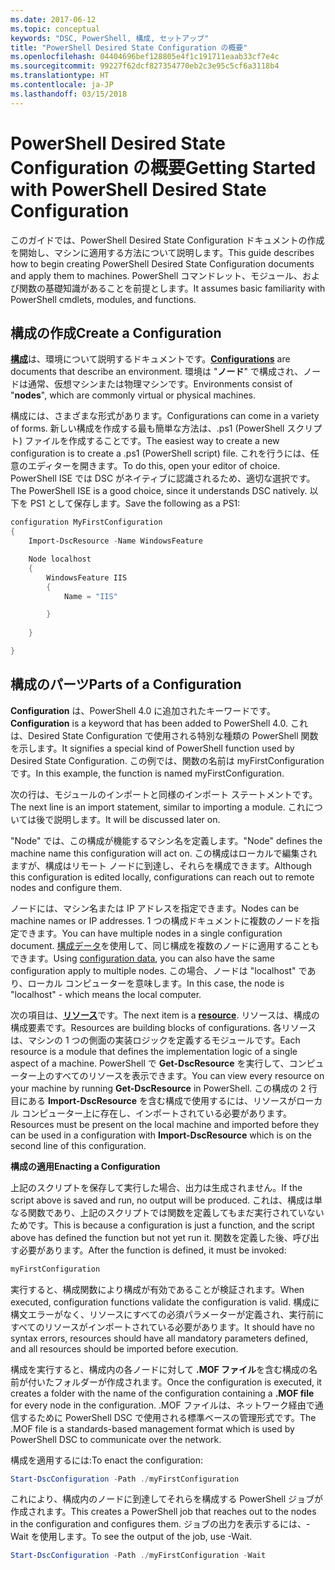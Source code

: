 ```yaml
---
ms.date: 2017-06-12
ms.topic: conceptual
keywords: "DSC, PowerShell, 構成, セットアップ"
title: "PowerShell Desired State Configuration の概要"
ms.openlocfilehash: 04404696bef128805e4f1c191711eaab33cf7e4c
ms.sourcegitcommit: 99227f62dcf827354770eb2c3e95c5cf6a3118b4
ms.translationtype: HT
ms.contentlocale: ja-JP
ms.lasthandoff: 03/15/2018
---
```

# <a name="getting-started-with-powershell-desired-state-configuration"></a><span data-ttu-id="99a8c-103">PowerShell Desired State Configuration の概要</span><span class="sxs-lookup"><span data-stu-id="99a8c-103">Getting Started with PowerShell Desired State Configuration</span></span> #

<span data-ttu-id="99a8c-104">このガイドでは、PowerShell Desired State Configuration ドキュメントの作成を開始し、マシンに適用する方法について説明します。</span><span class="sxs-lookup"><span data-stu-id="99a8c-104">This guide describes how to begin creating PowerShell Desired State Configuration documents and apply them to machines.</span></span> <span data-ttu-id="99a8c-105">PowerShell コマンドレット、モジュール、および関数の基礎知識があることを前提とします。</span><span class="sxs-lookup"><span data-stu-id="99a8c-105">It assumes basic familiarity with PowerShell cmdlets, modules, and functions.</span></span> 


## <a name="create-a-configuration"></a><span data-ttu-id="99a8c-106">構成の作成</span><span class="sxs-lookup"><span data-stu-id="99a8c-106">Create a Configuration</span></span> ##

<span data-ttu-id="99a8c-107">[**構成**](https://msdn.microsoft.com/powershell/dsc/configurations)は、環境について説明するドキュメントです。</span><span class="sxs-lookup"><span data-stu-id="99a8c-107">[**Configurations**](https://msdn.microsoft.com/powershell/dsc/configurations) are documents that describe an environment.</span></span> <span data-ttu-id="99a8c-108">環境は "**ノード**" で構成され、ノードは通常、仮想マシンまたは物理マシンです。</span><span class="sxs-lookup"><span data-stu-id="99a8c-108">Environments consist of "**nodes**", which are commonly virtual or physical machines.</span></span> 

<span data-ttu-id="99a8c-109">構成には、さまざまな形式があります。</span><span class="sxs-lookup"><span data-stu-id="99a8c-109">Configurations can come in a variety of forms.</span></span> <span data-ttu-id="99a8c-110">新しい構成を作成する最も簡単な方法は、.ps1 (PowerShell スクリプト) ファイルを作成することです。</span><span class="sxs-lookup"><span data-stu-id="99a8c-110">The easiest way to create a new configuration is to create a .ps1 (PowerShell script) file.</span></span> <span data-ttu-id="99a8c-111">これを行うには、任意のエディターを開きます。</span><span class="sxs-lookup"><span data-stu-id="99a8c-111">To do this, open your editor of choice.</span></span> <span data-ttu-id="99a8c-112">PowerShell ISE では DSC がネイティブに認識されるため、適切な選択です。</span><span class="sxs-lookup"><span data-stu-id="99a8c-112">The PowerShell ISE is a good choice, since it understands DSC natively.</span></span> <span data-ttu-id="99a8c-113">以下を PS1 として保存します。</span><span class="sxs-lookup"><span data-stu-id="99a8c-113">Save the following as a PS1:</span></span>

```powershell
configuration MyFirstConfiguration
{
    Import-DscResource -Name WindowsFeature

    Node localhost
    {
        WindowsFeature IIS
        {
            Name = "IIS"

        }
        
    }

}
```
## <a name="parts-of-a-configuration"></a><span data-ttu-id="99a8c-114">構成のパーツ</span><span class="sxs-lookup"><span data-stu-id="99a8c-114">Parts of a Configuration</span></span> ##
<span data-ttu-id="99a8c-115">**Configuration** は、PowerShell 4.0 に追加されたキーワードです。</span><span class="sxs-lookup"><span data-stu-id="99a8c-115">**Configuration** is a keyword that has been added to PowerShell 4.0.</span></span> <span data-ttu-id="99a8c-116">これは、Desired State Configuration で使用される特別な種類の PowerShell 関数を示します。</span><span class="sxs-lookup"><span data-stu-id="99a8c-116">It signifies a special kind of PowerShell function used by Desired State Configuration.</span></span> <span data-ttu-id="99a8c-117">この例では、関数の名前は myFirstConfiguration です。</span><span class="sxs-lookup"><span data-stu-id="99a8c-117">In this example, the function is named myFirstConfiguration.</span></span> 

<span data-ttu-id="99a8c-118">次の行は、モジュールのインポートと同様のインポート ステートメントです。</span><span class="sxs-lookup"><span data-stu-id="99a8c-118">The next line is an import statement, similar to importing a module.</span></span> <span data-ttu-id="99a8c-119">これについては後で説明します。</span><span class="sxs-lookup"><span data-stu-id="99a8c-119">It will be discussed later on.</span></span>

<span data-ttu-id="99a8c-120">"Node" では、この構成が機能するマシン名を定義します。</span><span class="sxs-lookup"><span data-stu-id="99a8c-120">"Node" defines the machine name this configuration will act on.</span></span> <span data-ttu-id="99a8c-121">この構成はローカルで編集されますが、構成はリモート ノードに到達し、それらを構成できます。</span><span class="sxs-lookup"><span data-stu-id="99a8c-121">Although this configuration is edited locally, configurations can reach out to remote nodes and configure them.</span></span> 

<span data-ttu-id="99a8c-122">ノードには、マシン名または IP アドレスを指定できます。</span><span class="sxs-lookup"><span data-stu-id="99a8c-122">Nodes can be machine names or IP addresses.</span></span> <span data-ttu-id="99a8c-123">1 つの構成ドキュメントに複数のノードを指定できます。</span><span class="sxs-lookup"><span data-stu-id="99a8c-123">You can have multiple nodes in a single configuration document.</span></span> <span data-ttu-id="99a8c-124">[構成データ](https://msdn.microsoft.com/powershell/dsc/configdata)を使用して、同じ構成を複数のノードに適用することもできます。</span><span class="sxs-lookup"><span data-stu-id="99a8c-124">Using [configuration data](https://msdn.microsoft.com/powershell/dsc/configdata), you can also have the same configuration apply to multiple nodes.</span></span> <span data-ttu-id="99a8c-125">この場合、ノードは "localhost" であり、ローカル コンピューターを意味します。</span><span class="sxs-lookup"><span data-stu-id="99a8c-125">In this case, the node is "localhost" - which means the local computer.</span></span> 

<span data-ttu-id="99a8c-126">次の項目は、[**リソース**](https://msdn.microsoft.com/powershell/dsc/resources)です。</span><span class="sxs-lookup"><span data-stu-id="99a8c-126">The next item is a [**resource**](https://msdn.microsoft.com/powershell/dsc/resources).</span></span> <span data-ttu-id="99a8c-127">リソースは、構成の構成要素です。</span><span class="sxs-lookup"><span data-stu-id="99a8c-127">Resources are building blocks of configurations.</span></span> <span data-ttu-id="99a8c-128">各リソースは、マシンの 1 つの側面の実装ロジックを定義するモジュールです。</span><span class="sxs-lookup"><span data-stu-id="99a8c-128">Each resource is a module that defines the implementation logic of a single aspect of a machine.</span></span> <span data-ttu-id="99a8c-129">PowerShell で **Get-DscResource** を実行して、コンピューター上のすべてのリソースを表示できます。</span><span class="sxs-lookup"><span data-stu-id="99a8c-129">You can view every resource on your machine by running **Get-DscResource** in PowerShell.</span></span> <span data-ttu-id="99a8c-130">この構成の 2 行目にある **Import-DscResource** を含む構成で使用するには、リソースがローカル コンピューター上に存在し、インポートされている必要があります。</span><span class="sxs-lookup"><span data-stu-id="99a8c-130">Resources must be present on the local machine and imported before they can be used in a configuration with **Import-DscResource** which is on the second line of this configuration.</span></span> 

<span data-ttu-id="99a8c-131">**構成の適用**</span><span class="sxs-lookup"><span data-stu-id="99a8c-131">**Enacting a Configuration**</span></span>

<span data-ttu-id="99a8c-132">上記のスクリプトを保存して実行した場合、出力は生成されません。</span><span class="sxs-lookup"><span data-stu-id="99a8c-132">If the script above is saved and run, no output will be produced.</span></span> <span data-ttu-id="99a8c-133">これは、構成は単なる関数であり、上記のスクリプトでは関数を定義してもまだ実行されていないためです。</span><span class="sxs-lookup"><span data-stu-id="99a8c-133">This is because a configuration is just a function, and the script above has defined the function but not yet run it.</span></span> <span data-ttu-id="99a8c-134">関数を定義した後、呼び出す必要があります。</span><span class="sxs-lookup"><span data-stu-id="99a8c-134">After the function is defined, it must be invoked:</span></span>
```powershell
myFirstConfiguration
```

<span data-ttu-id="99a8c-135">実行すると、構成関数により構成が有効であることが検証されます。</span><span class="sxs-lookup"><span data-stu-id="99a8c-135">When executed, configuration functions validate the configuration is valid.</span></span> <span data-ttu-id="99a8c-136">構成に構文エラーがなく、リソースにすべての必須パラメーターが定義され、実行前にすべてのリソースがインポートされている必要があります。</span><span class="sxs-lookup"><span data-stu-id="99a8c-136">It should have no syntax errors, resources should have all mandatory parameters defined, and all resources should be imported before execution.</span></span>

<span data-ttu-id="99a8c-137">構成を実行すると、構成内の各ノードに対して **.MOF ファイル**を含む構成の名前が付いたフォルダーが作成されます。</span><span class="sxs-lookup"><span data-stu-id="99a8c-137">Once the configuration is executed, it creates a folder with the name of the configuration containing a **.MOF file** for every node in the configuration.</span></span> <span data-ttu-id="99a8c-138">.MOF ファイルは、ネットワーク経由で通信するために PowerShell DSC で使用される標準ベースの管理形式です。</span><span class="sxs-lookup"><span data-stu-id="99a8c-138">The .MOF file is a standards-based management format which is used by PowerShell DSC to communicate over the network.</span></span>

<span data-ttu-id="99a8c-139">構成を適用するには:</span><span class="sxs-lookup"><span data-stu-id="99a8c-139">To enact the configuration:</span></span>
```powershell
Start-DscConfiguration -Path ./myFirstConfiguration
```
<span data-ttu-id="99a8c-140">これにより、構成内のノードに到達してそれらを構成する PowerShell ジョブが作成されます。</span><span class="sxs-lookup"><span data-stu-id="99a8c-140">This creates a PowerShell job that reaches out to the nodes in the configuration and configures them.</span></span> <span data-ttu-id="99a8c-141">ジョブの出力を表示するには、-Wait を使用します。</span><span class="sxs-lookup"><span data-stu-id="99a8c-141">To see the output of the job, use -Wait.</span></span> 
```powershell
Start-DscConfiguration -Path ./myFirstConfiguration -Wait
```

